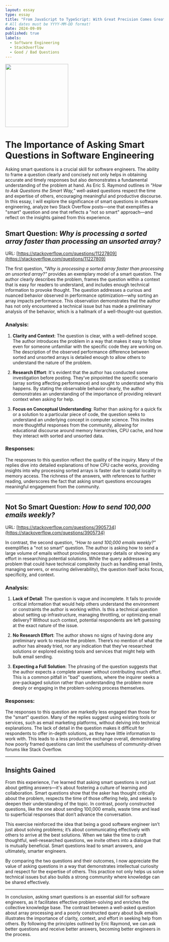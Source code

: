 ```yaml
---
layout: essay
type: essay
title: "From JavaScript to TypeScript: With Great Precision Comes Great Power"
# All dates must be YYYY-MM-DD format!
date: 2024-09-09
published: true
labels:
  - Software Engineering
  - StackOverflow
  - Good / Bad Questions
---
```


<img width="200px" class="rounded float-start pe-4" src="https://w7.pngwing.com/pngs/264/977/png-transparent-stackoverflow-overflow-stack-social-icons-circular-color-icon.png">

# The Importance of Asking Smart Questions in Software Engineering

Asking smart questions is a crucial skill for software engineers. The ability to frame a question clearly and concisely not only helps in obtaining accurate and timely responses but also demonstrates a fundamental understanding of the problem at hand. As Eric S. Raymond outlines in *"How to Ask Questions the Smart Way,"* well-asked questions respect the time and expertise of others, encouraging meaningful and productive discourse. In this essay, I will explore the significance of smart questions in software engineering, analyze two Stack Overflow posts—one that exemplifies a "smart" question and one that reflects a "not so smart" approach—and reflect on the insights gained from this experience.

## Smart Question: *Why is processing a sorted array faster than processing an unsorted array?*
URL: [https://stackoverflow.com/questions/11227809](https://stackoverflow.com/questions/11227809)

The first question, *"Why is processing a sorted array faster than processing an unsorted array?"* provides an exemplary model of a smart question. The author clearly describes the problem, frames the question within a context that is easy for readers to understand, and includes enough technical information to provoke thought. The question addresses a curious and nuanced behavior observed in performance optimization—why sorting an array impacts performance. This observation demonstrates that the author has not only encountered a technical issue but has made a preliminary analysis of the behavior, which is a hallmark of a well-thought-out question.

### Analysis:
1. **Clarity and Context**: The question is clear, with a well-defined scope. The author introduces the problem in a way that makes it easy to follow even for someone unfamiliar with the specific code they are working on. The description of the observed performance difference between sorted and unsorted arrays is detailed enough to allow others to understand the nature of the problem.
   
2. **Research Effort**: It's evident that the author has conducted some investigation before posting. They’ve pinpointed the specific scenario (array sorting affecting performance) and sought to understand why this happens. By stating the observable behavior clearly, the author demonstrates an understanding of the importance of providing relevant context when asking for help.

3. **Focus on Conceptual Understanding**: Rather than asking for a quick fix or a solution to a particular piece of code, the question seeks to understand an underlying concept in computer science. This invites more thoughtful responses from the community, allowing for educational discourse around memory hierarchies, CPU cache, and how they interact with sorted and unsorted data.

### Responses:
The responses to this question reflect the quality of the inquiry. Many of the replies dive into detailed explanations of how CPU cache works, providing insights into why processing sorted arrays is faster due to spatial locality in memory access. The richness of the answers, with references to further reading, underscores the fact that asking smart questions encourages meaningful engagement from the community.

---

## Not So Smart Question: *How to send 100,000 emails weekly?*
URL: [https://stackoverflow.com/questions/3905734](https://stackoverflow.com/questions/3905734)

In contrast, the second question, *"How to send 100,000 emails weekly?"* exemplifies a "not so smart" question. The author is asking how to send a large volume of emails without providing necessary details or showing any effort in researching potential solutions. While the query addresses a problem that could have technical complexity (such as handling email limits, managing servers, or ensuring deliverability), the question itself lacks focus, specificity, and context.

### Analysis:
1. **Lack of Detail**: The question is vague and incomplete. It fails to provide critical information that would help others understand the environment or constraints the author is working within. Is this a technical question about setting up infrastructure, managing throttling, or optimizing email delivery? Without such context, potential respondents are left guessing at the exact nature of the issue.
   
2. **No Research Effort**: The author shows no signs of having done any preliminary work to resolve the problem. There’s no mention of what the author has already tried, nor any indication that they’ve researched solutions or explored existing tools and services that might help with bulk email sending.

3. **Expecting a Full Solution**: The phrasing of the question suggests that the author expects a complete answer without contributing much effort. This is a common pitfall in "bad" questions, where the inquirer seeks a pre-packaged solution rather than understanding the problem more deeply or engaging in the problem-solving process themselves.

### Responses:
The responses to this question are markedly less engaged than those for the "smart" question. Many of the replies suggest using existing tools or services, such as email marketing platforms, without delving into technical explanations. The lack of detail in the question makes it difficult for respondents to offer in-depth solutions, as they have little information to work with. This leads to a less productive exchange overall, demonstrating how poorly framed questions can limit the usefulness of community-driven forums like Stack Overflow.

---

## Insights Gained

From this experience, I’ve learned that asking smart questions is not just about getting answers—it's about fostering a culture of learning and collaboration. Smart questions show that the asker has thought critically about the problem, respects the time of those offering help, and seeks to deepen their understanding of the topic. In contrast, poorly constructed questions, like the one about sending 100,000 emails, waste time and lead to superficial responses that don’t advance the conversation.

This exercise reinforced the idea that being a good software engineer isn’t just about solving problems; it’s about communicating effectively with others to arrive at the best solutions. When we take the time to craft thoughtful, well-researched questions, we invite others into a dialogue that is mutually beneficial. Smart questions lead to smart answers, and ultimately, smarter engineers.

By comparing the two questions and their outcomes, I now appreciate the value of asking questions in a way that demonstrates intellectual curiosity and respect for the expertise of others. This practice not only helps us solve technical issues but also builds a strong community where knowledge can be shared effectively.

---

In conclusion, asking smart questions is an essential skill for software engineers, as it facilitates effective problem-solving and enriches the collective knowledge base. The contrast between a well-asked question about array processing and a poorly constructed query about bulk emails illustrates the importance of clarity, context, and effort in seeking help from others. By following the principles outlined by Eric Raymond, we can ask better questions and receive better answers, becoming better engineers in the process.



